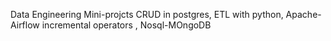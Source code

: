 Data Engineering Mini-projcts 
CRUD in postgres, ETL with python, Apache-Airflow incremental operators , Nosql-MOngoDB  
